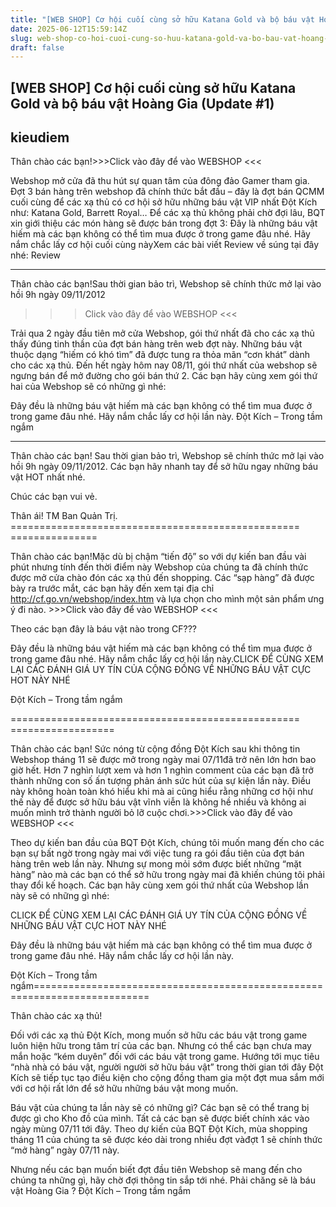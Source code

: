 ```yaml
---
title: "[WEB SHOP] Cơ hội cuối cùng sở hữu Katana Gold và bộ báu vật Hoàng Gia (Update #1)"
date: 2025-06-12T15:59:14Z
slug: web-shop-co-hoi-cuoi-cung-so-huu-katana-gold-va-bo-bau-vat-hoang-gia-update-1
draft: false
---
```


## [WEB SHOP] Cơ hội cuối cùng sở hữu Katana Gold và bộ báu vật Hoàng Gia (Update #1)

## kieudiem

Thân chào các bạn!>>>Click vào đây để vào WEBSHOP <<<

Webshop mở cửa đã thu hút sự quan tâm của đông đảo Gamer tham gia. Đợt 3 bán hàng trên webshop đã chính thức bắt đầu – đây là đợt bán QCMM cuối cùng để các xạ thủ có cơ hội sở hữu những báu vật VIP nhất Đột Kích như: Katana Gold, Barrett Royal… Để các xạ thủ không phải chờ đợi lâu, BQT xin giới thiệu các món hàng sẽ được bán trong đợt 3:
Đây là những báu vật hiếm mà các bạn không có thể tìm mua được ở trong game đâu nhé. Hãy nắm chắc lấy cơ hội cuối cùng nàyXem các bài viết Review về súng tại đây nhé: Review

--------------------------------------------------------------------------------------------------------------
Thân chào các bạn!Sau thời gian bảo trì, Webshop sẽ chính thức mở lại vào hồi 9h ngày 09/11/2012
>>>Click vào đây để vào WEBSHOP <<<


Trải qua 2 ngày đầu tiên mở cửa Webshop, gói thứ nhất đã cho các xạ thủ thấy đúng tinh thần của đợt bán hàng trên web đợt này. Những báu vật thuộc dạng “hiếm có khó tìm” đã được tung ra thỏa mãn “cơn khát” dành cho các xạ thủ. 
Đến hết ngày hôm nay 08/11, gói thứ nhất của webshop sẽ ngưng bán để mở đường cho gói bán thứ 2. 
Các bạn hãy cùng xem gói thứ hai của Webshop sẽ có những gì nhé:


Đây đều là những báu vật hiếm mà các bạn không có thể tìm mua được ở trong game đâu nhé. Hãy nắm chắc lấy cơ hội lần này. 
Đột Kích – Trong tầm ngắm


------------------------------------------------------------------------------------------------------------------------------------
Thân chào các bạn!
Sau thời gian bảo trì, Webshop sẽ chính thức mở lại vào hồi 9h ngày 09/11/2012. Các bạn hãy nhanh tay để sở hữu ngay những báu vật HOT nhất nhé.




Chúc các bạn vui vẻ.

Thân ái!
TM Ban Quản Trị.
================================================== ===============

Thân chào các bạn!Mặc dù bị chậm “tiến độ” so với dự kiến ban đầu vài phút nhưng tính đến thời điểm này Webshop của chúng ta đã chính thức được mở cửa chào đón các xạ thủ đến shopping. Các “sạp hàng” đã được bày ra trước mắt, các bạn hãy đến xem tại địa chỉ http://cf.go.vn/webshop/index.htm và lựa chọn cho mình một sản phẩm ưng ý đi nào. >>>Click vào đây để vào WEBSHOP <<<




Theo các bạn đây là báu vật nào trong CF???













Đây đều là những báu vật hiếm mà các bạn không có thể tìm mua được ở trong game đâu nhé. Hãy nắm chắc lấy cơ hội lần này.CLICK ĐỂ CÙNG XEM LẠI CÁC ĐÁNH GIÁ UY TÍN CỦA CỘNG ĐỒNG VỀ NHỮNG BÁU VẬT CỰC HOT NÀY NHÉ 






Đột Kích – Trong tầm ngắm

================================================== ==================

Thân chào các bạn!
Sức nóng từ cộng đồng Đột Kích sau khi thông tin Webshop tháng 11 sẽ được mở trong ngày mai 07/11đã trở nên lớn hơn bao giờ hết. Hơn 7 nghìn lượt xem và hơn 1 nghìn comment của các bạn đã trở thành những con số ấn tượng phản ánh sức hút của sự kiện lần này. Điều này không hoàn toàn khó hiểu khi mà ai cũng hiểu rằng những cơ hội như thế này để được sở hữu báu vật vĩnh viễn là không hề nhiều và không ai muốn mình trở thành người bỏ lỡ cuộc chơi.>>>Click vào đây để vào WEBSHOP <<<





Theo dự kiến ban đầu của BQT Đột Kích, chúng tôi muốn mang đến cho các bạn sự bất ngờ trong ngày mai với việc tung ra gói đầu tiên của đợt bán hàng trên web lần này. Nhưng sự mong mỏi sớm được biết những “mặt hàng” nào mà các bạn có thể sở hữu trong ngày mai đã khiến chúng tôi phải thay đổi kế hoạch. 
Các bạn hãy cùng xem gói thứ nhất của Webshop lần này sẽ có những gì nhé: 

CLICK ĐỂ CÙNG XEM LẠI CÁC ĐÁNH GIÁ UY TÍN CỦA CỘNG ĐỒNG VỀ NHỮNG BÁU VẬT CỰC HOT NÀY NHÉ 



Đây đều là những báu vật hiếm mà các bạn không có thể tìm mua được ở trong game đâu nhé. Hãy nắm chắc lấy cơ hội lần này. 

Đột Kích – Trong tầm ngắm================================================== ========================






Thân chào các xạ thủ!

Đối với các xạ thủ Đột Kích, mong muốn sở hữu các báu vật trong game luôn hiện hữu trong tâm trí của các bạn. Nhưng có thể các bạn chưa may mắn hoặc “kém duyên” đối với các báu vật trong game. 
Hướng tới mục tiêu “nhà nhà có báu vật, người người sở hữu báu vật” trong thời gian tới đây Đột Kích sẽ tiếp tục tạo điều kiện cho cộng đồng tham gia một đợt mua sắm mới với cơ hội rất lớn để sở hữu những báu vật mong muốn. 







Báu vật của chúng ta lần này sẽ có những gì? Các bạn sẽ có thể trang bị được gì cho Kho đồ của mình. Tất cả các bạn sẽ được biết chính xác vào ngày mùng 07/11 tới đây. 
Theo dự kiến của BQT Đột Kích, mùa shopping tháng 11 của chúng ta sẽ được kéo dài trong nhiều đợt vàđợt 1 sẽ chính thức “mở hàng” ngày 07/11 này.








Nhưng nếu các bạn muốn biết đợt đầu tiên Webshop sẽ mang đến cho chúng ta những gì, hãy chờ đợi thông tin sắp tới nhé.
Phải chăng sẽ là báu vật Hoàng Gia ? 
Đột Kích – Trong tầm ngắm